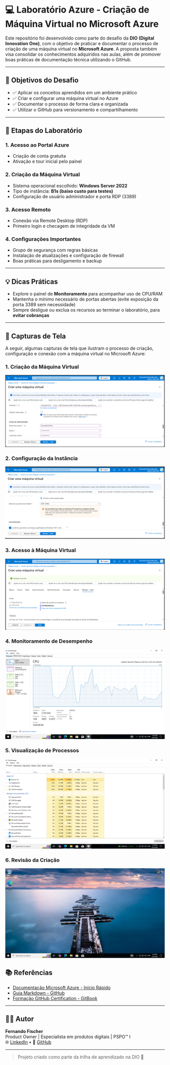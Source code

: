 # 💻 Laboratório Azure - Criação de Máquina Virtual no Microsoft Azure

Este repositório foi desenvolvido como parte do desafio da **DIO (Digital Innovation One)**, com o objetivo de praticar e documentar o processo de criação de uma máquina virtual no **Microsoft Azure**. A proposta também visa consolidar os conhecimentos adquiridos nas aulas, além de promover boas práticas de documentação técnica utilizando o GitHub.

---

## 🎯 Objetivos do Desafio

- ✅ Aplicar os conceitos aprendidos em um ambiente prático
- ✅ Criar e configurar uma máquina virtual no Azure
- ✅ Documentar o processo de forma clara e organizada
- ✅ Utilizar o GitHub para versionamento e compartilhamento

---

## 🧪 Etapas do Laboratório

### 1. Acesso ao Portal Azure
- Criação de conta gratuita
- Ativação e tour inicial pelo painel

### 2. Criação da Máquina Virtual
- Sistema operacional escolhido: **Windows Server 2022**
- Tipo de instância: **B1s (baixo custo para testes)**
- Configuração de usuário administrador e porta RDP (3389)

### 3. Acesso Remoto
- Conexão via Remote Desktop (RDP)
- Primeiro login e checagem de integridade da VM

### 4. Configurações Importantes
- Grupo de segurança com regras básicas
- Instalação de atualizações e configuração de firewall
- Boas práticas para desligamento e backup

---

## 💡 Dicas Práticas

- Explore o painel de **Monitoramento** para acompanhar uso de CPU/RAM
- Mantenha o mínimo necessário de portas abertas (evite exposição da porta 3389 sem necessidade)
- Sempre desligue ou exclua os recursos ao terminar o laboratório, para **evitar cobranças**

---

## 📸 Capturas de Tela

A seguir, algumas capturas de tela que ilustram o processo de criação, configuração e conexão com a máquina virtual no Microsoft Azure:

### 1. Criação da Máquina Virtual

![Criação da VM](https://raw.githubusercontent.com/fernandofischer-pm/azure-vm-lab/20cf005ec7e5f1a636a071e2c64ca5dea89841f6/images/1-criacao-vm.png.PNG)

### 2. Configuração da Instância
![Configuração da Instância](https://raw.githubusercontent.com/fernandofischer-pm/azure-vm-lab/20cf005ec7e5f1a636a071e2c64ca5dea89841f6/images/2-configuracao-vm.png.PNG)

### 3. Acesso à Máquina Virtual
![Acesso à VM](https://raw.githubusercontent.com/fernandofischer-pm/azure-vm-lab/20cf005ec7e5f1a636a071e2c64ca5dea89841f6/images/3-acesso-vm.png.PNG)

### 4. Monitoramento de Desempenho
![Desempenho da VM](https://raw.githubusercontent.com/fernandofischer-pm/azure-vm-lab/20cf005ec7e5f1a636a071e2c64ca5dea89841f6/images/4-desempenho-vm.png.PNG)

### 5. Visualização de Processos
![Processos da VM](https://raw.githubusercontent.com/fernandofischer-pm/azure-vm-lab/20cf005ec7e5f1a636a071e2c64ca5dea89841f6/images/5-processos-vm.png.PNG)

### 6. Revisão da Criação
![Revisão da Criação](https://raw.githubusercontent.com/fernandofischer-pm/azure-vm-lab/20cf005ec7e5f1a636a071e2c64ca5dea89841f6/images/6-revisao-criacao.png.PNG)


## 📚 Referências

- [Documentação Microsoft Azure - Início Rápido](https://learn.microsoft.com/pt-br/azure/virtual-machines/windows/quick-create-portal)
- [Guia Markdown - GitHub](https://guides.github.com/features/mastering-markdown/)
- [Formação GitHub Certification - GitBook](https://github.com/digitalinnovationone/github-certification)

---

## 👨‍💻 Autor

**Fernando Fischer**  
Product Owner | Especialista em produtos digitais | PSPO™ I  
🌐 [LinkedIn](https://www.linkedin.com/in/fernando-fischer-1990/) • 🐙 [GitHub](https://github.com/fernandofischer-pm)

---

> Projeto criado como parte da trilha de aprendizado na DIO 🚀
